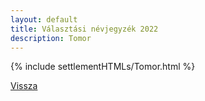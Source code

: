```yaml
---
layout: default
title: Választási névjegyzék 2022
description: Tomor
---
```


{% include settlementHTMLs/Tomor.html %}

[Vissza](./)